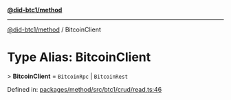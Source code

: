 [**@did-btc1/method**](../README.md)

***

[@did-btc1/method](../globals.md) / BitcoinClient

# Type Alias: BitcoinClient

&gt; **BitcoinClient** = `BitcoinRpc` \| `BitcoinRest`

Defined in: [packages/method/src/btc1/crud/read.ts:46](https://github.com/dcdpr/did-btc1-js/blob/4ab6f9915d95beed9bc633644c9db1539395f512/packages/method/src/btc1/crud/read.ts#L46)
